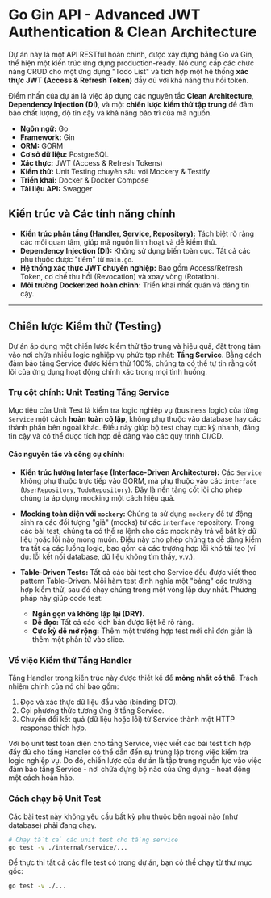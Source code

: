 # Go Gin API - Advanced JWT Authentication & Clean Architecture

Dự án này là một API RESTful hoàn chỉnh, được xây dựng bằng Go và Gin, thể hiện một kiến trúc ứng dụng production-ready. Nó cung cấp các chức năng CRUD cho một ứng dụng "Todo List" và tích hợp một hệ thống **xác thực JWT (Access & Refresh Token)** đầy đủ với khả năng thu hồi token.

Điểm nhấn của dự án là việc áp dụng các nguyên tắc **Clean Architecture**, **Dependency Injection (DI)**, và một **chiến lược kiểm thử tập trung** để đảm bảo chất lượng, độ tin cậy và khả năng bảo trì của mã nguồn.

- **Ngôn ngữ:** Go
- **Framework:** Gin
- **ORM:** GORM
- **Cơ sở dữ liệu:** PostgreSQL
- **Xác thực:** JWT (Access & Refresh Tokens)
- **Kiểm thử:** Unit Testing chuyên sâu với Mockery & Testify
- **Triển khai:** Docker & Docker Compose
- **Tài liệu API:** Swagger

## Kiến trúc và Các tính năng chính

- **Kiến trúc phân tầng (Handler, Service, Repository):** Tách biệt rõ ràng các mối quan tâm, giúp mã nguồn linh hoạt và dễ kiểm thử.
- **Dependency Injection (DI):** Không sử dụng biến toàn cục. Tất cả các phụ thuộc được "tiêm" từ `main.go`.
- **Hệ thống xác thực JWT chuyên nghiệp:** Bao gồm Access/Refresh Token, cơ chế thu hồi (Revocation) và xoay vòng (Rotation).
- **Môi trường Dockerized hoàn chỉnh:** Triển khai nhất quán và đáng tin cậy.

---

## Chiến lược Kiểm thử (Testing)

Dự án áp dụng một chiến lược kiểm thử tập trung và hiệu quả, đặt trọng tâm vào nơi chứa nhiều logic nghiệp vụ phức tạp nhất: **Tầng Service**. Bằng cách đảm bảo tầng Service được kiểm thử 100%, chúng ta có thể tự tin rằng cốt lõi của ứng dụng hoạt động chính xác trong mọi tình huống.

### Trụ cột chính: Unit Testing Tầng Service

Mục tiêu của Unit Test là kiểm tra logic nghiệp vụ (business logic) của từng `Service` một cách **hoàn toàn cô lập**, không phụ thuộc vào database hay các thành phần bên ngoài khác. Điều này giúp bộ test chạy cực kỳ nhanh, đáng tin cậy và có thể được tích hợp dễ dàng vào các quy trình CI/CD.

#### Các nguyên tắc và công cụ chính:

- **Kiến trúc hướng Interface (Interface-Driven Architecture):**
  Các `Service` không phụ thuộc trực tiếp vào GORM, mà phụ thuộc vào các `interface` (`UserRepository`, `TodoRepository`). Đây là nền tảng cốt lõi cho phép chúng ta áp dụng mocking một cách hiệu quả.

- **Mocking toàn diện với `mockery`:**
  Chúng ta sử dụng `mockery` để tự động sinh ra các đối tượng "giả" (mocks) từ các `interface` repository. Trong các bài test, chúng ta có thể ra lệnh cho các mock này trả về bất kỳ dữ liệu hoặc lỗi nào mong muốn. Điều này cho phép chúng ta dễ dàng kiểm tra tất cả các luồng logic, bao gồm cả các trường hợp lỗi khó tái tạo (ví dụ: lỗi kết nối database, dữ liệu không tìm thấy, v.v.).

- **Table-Driven Tests:**
  Tất cả các bài test cho Service đều được viết theo pattern Table-Driven. Mỗi hàm test định nghĩa một "bảng" các trường hợp kiểm thử, sau đó chạy chúng trong một vòng lặp duy nhất. Phương pháp này giúp code test:
  - **Ngắn gọn và không lặp lại (DRY).**
  - **Dễ đọc:** Tất cả các kịch bản được liệt kê rõ ràng.
  - **Cực kỳ dễ mở rộng:** Thêm một trường hợp test mới chỉ đơn giản là thêm một phần tử vào slice.

### Về việc Kiểm thử Tầng Handler

Tầng Handler trong kiến trúc này được thiết kế để **mỏng nhất có thể**. Trách nhiệm chính của nó chỉ bao gồm:

1.  Đọc và xác thực dữ liệu đầu vào (binding DTO).
2.  Gọi phương thức tương ứng ở tầng Service.
3.  Chuyển đổi kết quả (dữ liệu hoặc lỗi) từ Service thành một HTTP response thích hợp.

Với bộ unit test toàn diện cho tầng Service, việc viết các bài test tích hợp đầy đủ cho tầng Handler có thể dẫn đến sự trùng lặp trong việc kiểm tra logic nghiệp vụ. Do đó, chiến lược của dự án là tập trung nguồn lực vào việc đảm bảo tầng Service - nơi chứa đựng bộ não của ứng dụng - hoạt động một cách hoàn hảo.

### Cách chạy bộ Unit Test

Các bài test này không yêu cầu bất kỳ phụ thuộc bên ngoài nào (như database) phải đang chạy.

```bash
# Chạy tất cả các unit test cho tầng service
go test -v ./internal/service/...
```

Để thực thi tất cả các file test có trong dự án, bạn có thể chạy từ thư mục gốc:

```bash
go test -v ./...
```
